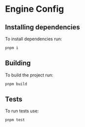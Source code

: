# Engine Config

## Installing dependencies

To install dependencies run:

```sh
pnpm i
```

## Building

To build the project run:

```sh
pnpm build
```

## Tests

To run tests use:

```sh
pnpm test
```
